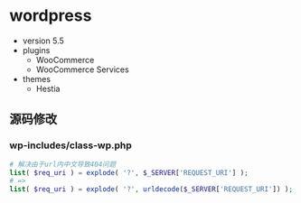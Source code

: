 # wordpress

- version 5.5
- plugins
    - WooCommerce 
    - WooCommerce Services
- themes
    - Hestia
    
## 源码修改

### wp-includes/class-wp.php

```php
# 解决由于url内中文导致404问题
list( $req_uri ) = explode( '?', $_SERVER['REQUEST_URI'] );
# =>
list( $req_uri ) = explode( '?', urldecode($_SERVER['REQUEST_URI']) );
```